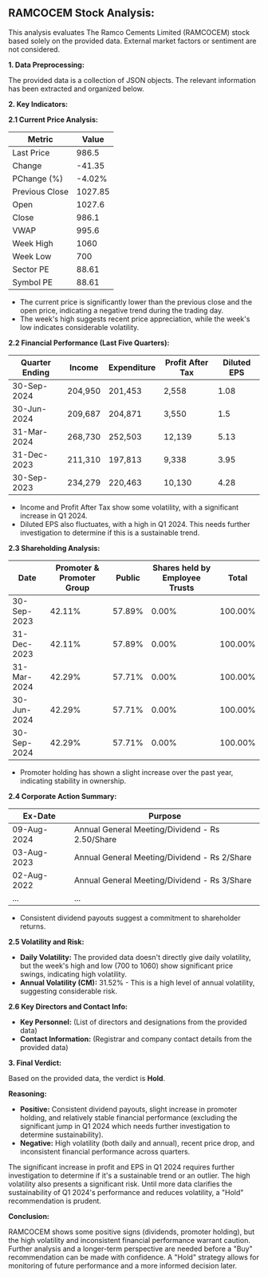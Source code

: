 ## RAMCOCEM Stock Analysis:

This analysis evaluates The Ramco Cements Limited (RAMCOCEM) stock based solely on the provided data.  External market factors or sentiment are not considered.

**1. Data Preprocessing:**

The provided data is a collection of JSON objects.  The relevant information has been extracted and organized below.

**2. Key Indicators:**

**2.1 Current Price Analysis:**

| Metric             | Value     |
|----------------------|-----------|
| Last Price          | 986.5     |
| Change              | -41.35    |
| PChange (%)         | -4.02%    |
| Previous Close      | 1027.85   |
| Open                | 1027.6    |
| Close               | 986.1     |
| VWAP                | 995.6     |
| Week High           | 1060      |
| Week Low            | 700       |
| Sector PE           | 88.61     |
| Symbol PE           | 88.61     |


* The current price is significantly lower than the previous close and the open price, indicating a negative trend during the trading day.
* The week's high suggests recent price appreciation, while the week's low indicates considerable volatility.


**2.2 Financial Performance (Last Five Quarters):**

| Quarter Ending     | Income       | Expenditure  | Profit After Tax | Diluted EPS |
|----------------------|--------------|---------------|-------------------|-------------|
| 30-Sep-2024       | 204,950      | 201,453       | 2,558            | 1.08        |
| 30-Jun-2024        | 209,687      | 204,871       | 3,550            | 1.5         |
| 31-Mar-2024        | 268,730      | 252,503       | 12,139           | 5.13        |
| 31-Dec-2023        | 211,310      | 197,813       | 9,338            | 3.95        |
| 30-Sep-2023        | 234,279      | 220,463       | 10,130           | 4.28        |

* Income and Profit After Tax show some volatility, with a significant increase in Q1 2024.
* Diluted EPS also fluctuates, with a high in Q1 2024.  This needs further investigation to determine if this is a sustainable trend.


**2.3 Shareholding Analysis:**

| Date       | Promoter & Promoter Group | Public | Shares held by Employee Trusts | Total |
|------------|---------------------------|--------|-------------------------------|-------|
| 30-Sep-2023 | 42.11%                     | 57.89% | 0.00%                         | 100.00%|
| 31-Dec-2023 | 42.11%                     | 57.89% | 0.00%                         | 100.00%|
| 31-Mar-2024 | 42.29%                     | 57.71% | 0.00%                         | 100.00%|
| 30-Jun-2024 | 42.29%                     | 57.71% | 0.00%                         | 100.00%|
| 30-Sep-2024 | 42.29%                     | 57.71% | 0.00%                         | 100.00%|

* Promoter holding has shown a slight increase over the past year, indicating stability in ownership.


**2.4 Corporate Action Summary:**

| Ex-Date    | Purpose                                      |
|------------|----------------------------------------------|
| 09-Aug-2024 | Annual General Meeting/Dividend - Rs 2.50/Share |
| 03-Aug-2023 | Annual General Meeting/Dividend - Rs 2/Share    |
| 02-Aug-2022 | Annual General Meeting/Dividend - Rs 3/Share    |
| ...         | ...                                          |


* Consistent dividend payouts suggest a commitment to shareholder returns.


**2.5 Volatility and Risk:**

* **Daily Volatility:**  The provided data doesn't directly give daily volatility, but the week's high and low (700 to 1060) show significant price swings, indicating high volatility.
* **Annual Volatility (CM):** 31.52% - This is a high level of annual volatility, suggesting considerable risk.


**2.6 Key Directors and Contact Info:**

* **Key Personnel:**  (List of directors and designations from the provided data)
* **Contact Information:** (Registrar and company contact details from the provided data)


**3. Final Verdict:**

Based on the provided data, the verdict is **Hold**.

**Reasoning:**

* **Positive:**  Consistent dividend payouts, slight increase in promoter holding, and relatively stable financial performance (excluding the significant jump in Q1 2024 which needs further investigation to determine sustainability).
* **Negative:** High volatility (both daily and annual), recent price drop, and inconsistent financial performance across quarters.

The significant increase in profit and EPS in Q1 2024 requires further investigation to determine if it's a sustainable trend or an outlier.  The high volatility also presents a significant risk.  Until more data clarifies the sustainability of Q1 2024's performance and reduces volatility, a "Hold" recommendation is prudent.

**Conclusion:**

RAMCOCEM shows some positive signs (dividends, promoter holding), but the high volatility and inconsistent financial performance warrant caution.  Further analysis and a longer-term perspective are needed before a "Buy" recommendation can be made with confidence.  A "Hold" strategy allows for monitoring of future performance and a more informed decision later.
